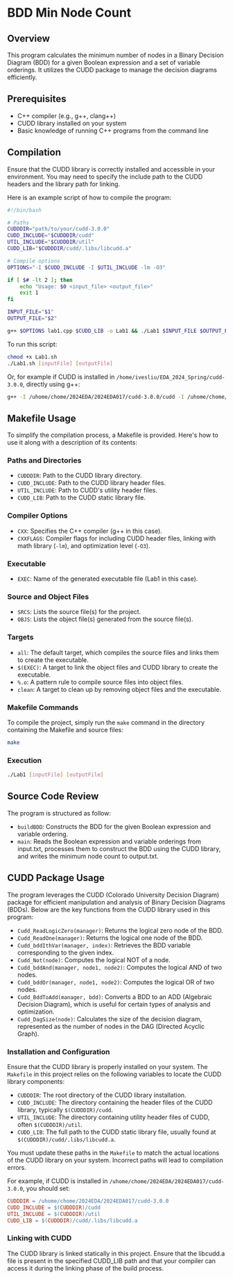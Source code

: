 # BDD Min Node Count

## Overview
This program calculates the minimum number of nodes in a Binary Decision Diagram (BDD) for a given Boolean expression and a set of variable orderings. It utilizes the CUDD package to manage the decision diagrams efficiently.

## Prerequisites
- C++ compiler (e.g., g++, clang++)
- CUDD library installed on your system
- Basic knowledge of running C++ programs from the command line

## Compilation
Ensure that the CUDD library is correctly installed and accessible in your environment. You may need to specify the include path to the CUDD headers and the library path for linking.

Here is an example script of how to compile the program:

```bash
#!/bin/bash

# Paths
CUDDDIR="path/to/your/cudd-3.0.0"
CUDD_INCLUDE="$CUDDDIR/cudd"
UTIL_INCLUDE="$CUDDDIR/util"
CUDD_LIB="$CUDDDIR/cudd/.libs/libcudd.a"

# Compile options
OPTIONS="-I $CUDD_INCLUDE -I $UTIL_INCLUDE -lm -O3"

if [ $# -lt 2 ]; then
    echo "Usage: $0 <input_file> <output_file>"
    exit 1
fi

INPUT_FILE="$1"
OUTPUT_FILE="$2"

g++ $OPTIONS lab1.cpp $CUDD_LIB -o Lab1 && ./Lab1 $INPUT_FILE $OUTPUT_FILE
```
To run this script:
```bash
chmod +x Lab1.sh
./Lab1.sh [inputFile] [outputFile]
```


Or, for example if CUDD is installed in `/home/ivesliu/EDA_2024_Spring/cudd-3.0.0`, directly using g++:
```bash
g++ -I /uhome/chome/2024EDA/2024EDA017/cudd-3.0.0/cudd -I /uhome/chome/2024EDA/2024EDA017/cudd-3.0.0/util -I /uhome/chome/2024EDA/2024EDA017/cudd-3.0.0 Lab1.cpp /uhome/chome/2024EDA/2024EDA017/cudd-3.0.0/cudd/.libs/libcudd.a -lm -O3 -o Lab1
```

## Makefile Usage

To simplify the compilation process, a Makefile is provided. Here's how to use it along with a description of its contents:

### Paths and Directories
- `CUDDDIR`: Path to the CUDD library directory.
- `CUDD_INCLUDE`: Path to the CUDD library header files.
- `UTIL_INCLUDE`: Path to CUDD's utility header files.
- `CUDD_LIB`: Path to the CUDD static library file.

### Compiler Options
- `CXX`: Specifies the C++ compiler (g++ in this case).
- `CXXFLAGS`: Compiler flags for including CUDD header files, linking with math library (`-lm`), and optimization level (`-O3`).

### Executable
- `EXEC`: Name of the generated executable file (Lab1 in this case).

### Source and Object Files
- `SRCS`: Lists the source file(s) for the project.
- `OBJS`: Lists the object file(s) generated from the source file(s).

### Targets
- `all`: The default target, which compiles the source files and links them to create the executable.
- `$(EXEC)`: A target to link the object files and CUDD library to create the executable.
- `%.o`: A pattern rule to compile source files into object files.
- `clean`: A target to clean up by removing object files and the executable.

### Makefile Commands
To compile the project, simply run the `make` command in the directory containing the Makefile and source files:

```bash
make
```
### Execution
```bash
./Lab1 [inputFile] [outputFile]
```
## Source Code Review
The program is structured as follow:
- ``buildBDD``: Constructs the BDD for the given Boolean expression and variable ordering.
- ``main``: Reads the Boolean expression and variable orderings from input.txt, processes them to construct the BDD using the CUDD library, and writes the minimum node count to output.txt.

## CUDD Package Usage

The program leverages the CUDD (Colorado University Decision Diagram) package for efficient manipulation and analysis of Binary Decision Diagrams (BDDs). Below are the key functions from the CUDD library used in this program:

- `Cudd_ReadLogicZero(manager)`: Returns the logical zero node of the BDD.
- `Cudd_ReadOne(manager)`: Returns the logical one node of the BDD.
- `Cudd_bddIthVar(manager, index)`: Retrieves the BDD variable corresponding to the given index.
- `Cudd_Not(node)`: Computes the logical NOT of a node.
- `Cudd_bddAnd(manager, node1, node2)`: Computes the logical AND of two nodes.
- `Cudd_bddOr(manager, node1, node2)`: Computes the logical OR of two nodes.
- `Cudd_BddToAdd(manager, bdd)`: Converts a BDD to an ADD (Algebraic Decision Diagram), which is useful for certain types of analysis and optimization.
- `Cudd_DagSize(node)`: Calculates the size of the decision diagram, represented as the number of nodes in the DAG (Directed Acyclic Graph).

### Installation and Configuration

Ensure that the CUDD library is properly installed on your system. The `Makefile` in this project relies on the following variables to locate the CUDD library components:

- `CUDDDIR`: The root directory of the CUDD library installation.
- `CUDD_INCLUDE`: The directory containing the header files of the CUDD library, typically `$(CUDDDIR)/cudd`.
- `UTIL_INCLUDE`: The directory containing utility header files of CUDD, often `$(CUDDDIR)/util`.
- `CUDD_LIB`: The full path to the CUDD static library file, usually found at `$(CUDDDIR)/cudd/.libs/libcudd.a`.

You must update these paths in the `Makefile` to match the actual locations of the CUDD library on your system. Incorrect paths will lead to compilation errors.

For example, if CUDD is installed in `/uhome/chome/2024EDA/2024EDA017/cudd-3.0.0`, you should set:

```makefile
CUDDDIR = /uhome/chome/2024EDA/2024EDA017/cudd-3.0.0
CUDD_INCLUDE = $(CUDDDIR)/cudd
UTIL_INCLUDE = $(CUDDDIR)/util
CUDD_LIB = $(CUDDDIR)/cudd/.libs/libcudd.a
```
### Linking with CUDD
The CUDD library is linked statically in this project. Ensure that the libcudd.a file is present in the specified CUDD_LIB path and that your compiler can access it during the linking phase of the build process.